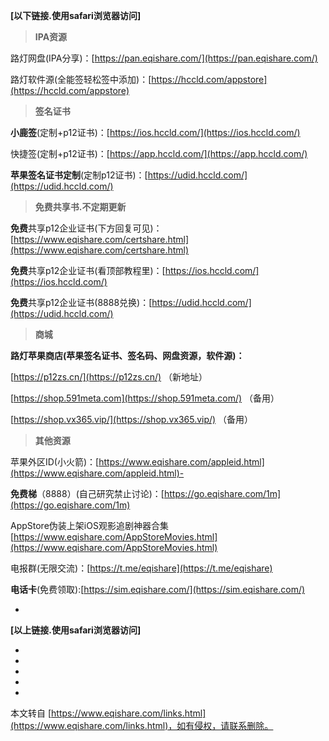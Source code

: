 **\[以下链接.使用safari浏览器访问\]**

> **IPA资源**

路灯网盘(IPA分享)：[https://pan.eqishare.com/](https://pan.eqishare.com/)

路灯软件源(全能签轻松签中添加)：[https://hccld.com/appstore](https://hccld.com/appstore)

> **签名证书**

**小鹿签**(定制+p12证书)：[https://ios.hccld.com/](https://ios.hccld.com/)

快捷签(定制+p12证书)：[https://app.hccld.com/](https://app.hccld.com/)

**苹果签名证书定制**(定制p12证书)：[https://udid.hccld.com/](https://udid.hccld.com/)

> **免费共享书.不定期更新**

**免费**共享p12企业证书(下方回复可见)：[https://www.eqishare.com/certshare.html](https://www.eqishare.com/certshare.html)

**免费**共享p12企业证书(看顶部教程里)：[](https://www.eqishare.com/certshare.html)[https://ios.hccld.com/](https://ios.hccld.com/)

**免费**共享p12企业证书(8888兑换)：[](https://www.eqishare.com/certshare.html)[https://udid.hccld.com/](https://udid.hccld.com/)

> **商城**

**路灯苹果商店(苹果签名证书、签名码、网盘资源，软件源)：**

[https://p12zs.cn/](https://p12zs.cn/) （新地址）

[https://shop.591meta.com](https://shop.591meta.com/) （备用）

[https://shop.vx365.vip/](https://shop.vx365.vip/) （备用）

> **其他资源**

苹果外区ID(小火箭)：[https://www.eqishare.com/appleid.html](https://www.eqishare.com/appleid.html)-

**免费梯**（8888）(自己研究禁止讨论)：[https://go.eqishare.com/1m](https://go.eqishare.com/1m)

AppStore伪装上架iOS观影追剧神器合集 [https://www.eqishare.com/AppStoreMovies.html](https://www.eqishare.com/AppStoreMovies.html)

电报群(无限交流)：[https://t.me/eqishare](https://t.me/eqishare)

**电话卡**(免费领取):[https://sim.eqishare.com/](https://sim.eqishare.com/)

-

**\[以上链接.使用safari浏览器访问\]**

-

-

-

-

-

本文转自 [https://www.eqishare.com/links.html](https://www.eqishare.com/links.html)，如有侵权，请联系删除。